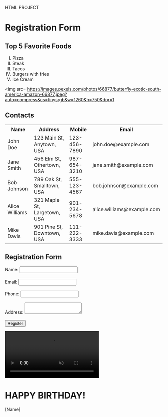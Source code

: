 HTML PROJECT
<!DOCTYPE html>
<html lang="en">
<head>
  <title>Registration Form</title>
  <style>
    body>
    }
    table >
    }
  </style>
</head>
<body>
  <h1>Registration Form</h1>
  
  <!-- List with Roman numerals -->
  <h2>Top 5 Favorite Foods</h2>
  <ol type="I">
    <li>Pizza</li>
    <li>Steak</li>
    <li>Tacos</li>
    <li>Burgers with fries</li>
    <li>Ice Cream</li>
  </ol>
  
  <!-- Image from Pexels.com -->
  <img src= https://images.pexels.com/photos/66877/butterfly-exotic-south-america-amazon-66877.jpeg?auto=compress&cs=tinysrgb&w=1260&h=750&dpr=1                                                                                                                                     
  
  <!-- Five contacts with name, address, mobile, and email -->
  <h2>Contacts</h2>
  <table>
    <tr>
      <th>Name</th>
      <th>Address</th>
      <th>Mobile</th>
      <th>Email</th>
    </tr>
    <tr>
      <td>John Doe</td>
      <td>123 Main St, Anytown, USA</td>
      <td>123-456-7890</td>
      <td>john.doe@example.com</td>
    </tr>
    <tr>
      <td>Jane Smith</td>
      <td>456 Elm St, Othertown, USA</td>
      <td>987-654-3210</td>
      <td>jane.smith@example.com</td>
    </tr>
    <tr>
      <td>Bob Johnson</td>
      <td>789 Oak St, Smalltown, USA</td>
      <td>555-123-4567</td>
      <td>bob.johnson@example.com</td>
    </tr>
    <tr>
      <td>Alice Williams</td>
      <td>321 Maple St, Largetown, USA</td>
      <td>901-234-5678</td>
      <td>alice.williams@example.com</td>
    </tr>
    <tr>
      <td>Mike Davis</td>
      <td>901 Pine St, Downtown, USA</td>
      <td>111-222-3333</td>
      <td>mike.davis@example.com</td>
    </tr>
  </table>
  
  <!-- Registration form -->
  <h2>Registration Form</h2>
  <form>
    <label for="name">Name:</label>
    <input type="text" id="name" name="name"><br><br>
    <label for="email">Email:</label>
    <input type="email" id="email" name="email"><br><br>
    <label for="phone">Phone:</label>
    <input type="tel" id="phone" name="phone"><br><br>
    <label for="address">Address:</label>
    <textarea id="address" name="address"></textarea><br><br>
    <input type="submit" value="Register">
  </form>
</body>
</html>

<title>Happy Birthday Video</title>
  <link rel="stylesheet" href="style.css">
</head>
<body>
  <div class="video-container">
    <video id="birthday-video" autoplay muted loop>
      <source src="birthday-video.mp4" type="video/mp4">
      Your browser does not support the video tag.
    </video>
    <div class="text-overlay">
      <h1 id="happy-birthday-text">HAPPY BIRTHDAY!</h1>
      <p id="name-text">[Name]</p>
    </div>
  </div>
  <script src="script.js"></script>
</body>
</html>


